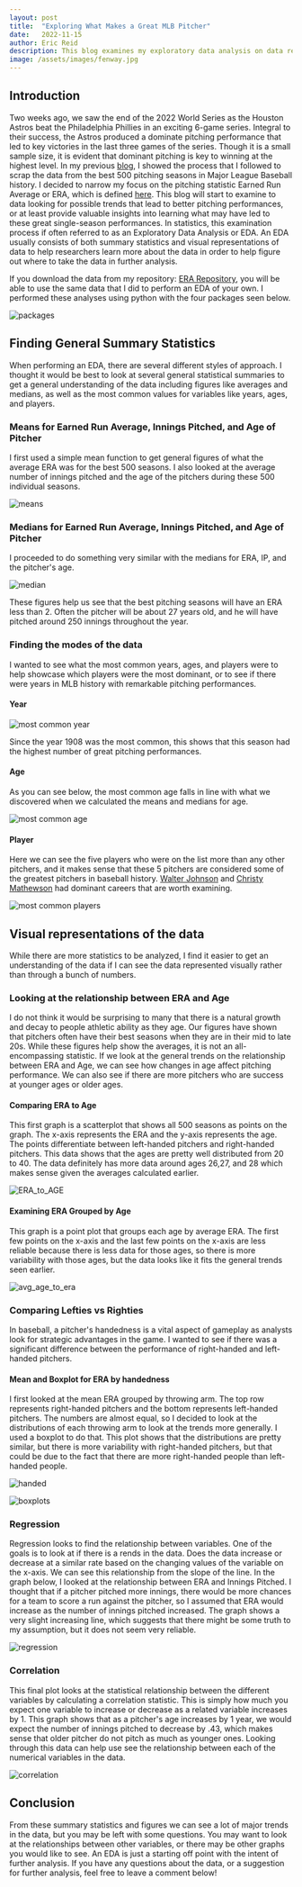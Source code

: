 ```yaml
---
layout: post
title:  "Exploring What Makes a Great MLB Pitcher"
date:   2022-11-15
author: Eric Reid
description: This blog examines my exploratory data analysis on data related to baseball pitching performance.
image: /assets/images/fenway.jpg
---
```

## Introduction
Two weeks ago, we saw the end of the 2022 World Series as the Houston Astros beat the Philadelphia Phillies in an exciting 6-game series. Integral to their success, the Astros produced a dominate pitching performance that led to key victories in the last three games of the series. Though it is a small sample size, it is evident that dominant pitching is key to winning at the highest level. In my previous [blog](https://erictreid514.github.io/stat386-projects/2022/10/18/webscraping-blog.html), I showed the process that I followed to scrap the data from the best 500 pitching seasons in Major League Baseball history. I decided to narrow my focus on the pitching statistic Earned Run Average or ERA, which is defined [here](https://www.mlb.com/glossary/standard-stats/earned-run-average). This blog will start to examine to data looking for possible trends that lead to better pitching performances, or at least provide valuable insights into learning what may have led to these great single-season performances. In statistics, this examination process if often referred to as an Exploratory Data Analysis or EDA. An EDA usually consists of both summary statistics and visual representations of data to help researchers learn more about the data in order to help figure out where to take the data in further analysis.

If you download the data from my repository: [ERA Repository](https://github.com/erictreid514/baseball_era), you will be able to use the same data that I did to perform an EDA of your own. I performed these analyses using python with the four packages seen below.

![packages](https://user-images.githubusercontent.com/100799679/202241945-5b2c24e7-a640-4694-8471-c512636e84fe.jpg)

## Finding General Summary Statistics
When performing an EDA, there are several different styles of approach. I thought it would be best to look at several general statistical summaries to get a general understanding of the data including figures like averages and medians, as well as the most common values for variables like years, ages, and players.

### Means for Earned Run Average, Innings Pitched, and Age of Pitcher
I first used a simple mean function to get general figures of what the average ERA was for the best 500 seasons. I also looked at the average number of innings pitched and the age of the pitchers during these 500 individual seasons.

![means](https://user-images.githubusercontent.com/100799679/202242534-5a6e870c-635e-4cdb-8d8f-5b1facb11d41.jpg)

### Medians for Earned Run Average, Innings Pitched, and Age of Pitcher
I proceeded to do something very similar with the medians for ERA, IP, and the pitcher's age.

![median](https://user-images.githubusercontent.com/100799679/202243117-75ab0167-b26b-4c1f-b707-49cc53bcf01b.jpg)

These figures help us see that the best pitching seasons will have an ERA less than 2. Often the pitcher will be about 27 years old, and he will have pitched around 250 innings throughout the year.

### Finding the modes of the data
I wanted to see what the most common years, ages, and players were to help showcase which players were the most dominant, or to see if there were years in MLB history with remarkable pitching performances.

#### Year
![most common year](https://user-images.githubusercontent.com/100799679/202243734-c78b773c-b60c-4e00-866d-135148c975a0.jpg)

Since the year 1908 was the most common, this shows that this season had the highest number of great pitching performances.

#### Age
As you can see below, the most common age falls in line with what we discovered when we calculated the means and medians for age. 

![most common age](https://user-images.githubusercontent.com/100799679/202244037-2913398d-4b01-41b3-afcc-dbef3d0b62fc.jpg)

#### Player
Here we can see the five players who were on the list more than any other pitchers, and it makes sense that these 5 pitchers are considered some of the greatest pitchers in baseball history. [Walter Johnson](https://en.wikipedia.org/wiki/Walter_Johnson) and [Christy Mathewson](https://en.wikipedia.org/wiki/Christy_Mathewson) had dominant careers that are worth examining.

![most common players](https://user-images.githubusercontent.com/100799679/202244062-f8af7ff2-5c69-43bd-bad8-92230cbcde82.jpg)

## Visual representations of the data
While there are more statistics to be analyzed, I find it easier to get an understanding of the data if I can see the data represented visually rather than through a bunch of numbers.

### Looking at the relationship between ERA and Age
I do not think it would be surprising to many that there is a natural growth and decay to people athletic ability as they age. Our figures have shown that pitchers often have their best seasons when they are in their mid to late 20s. While these figures help show the averages, it is not an all-encompassing statistic. If we look at the general trends on the relationship between ERA and Age, we can see how changes in age affect pitching performance. We can also see if there are more pitchers who are success at younger ages or older ages. 

#### Comparing ERA to Age
This first graph is a scatterplot that shows all 500 seasons as points on the graph. The x-axis represents the ERA and the y-axis represents the age. The points differentiate between left-handed pitchers and right-handed pitchers. This data shows that the ages are pretty well distributed from 20 to 40. The data definitely has more data around ages 26,27, and 28 which makes sense given the averages calculated earlier.

![ERA_to_AGE](https://user-images.githubusercontent.com/100799679/202251532-dfc376d8-aea5-484e-a5d0-2fee4d9d4c1e.png)

#### Examining ERA Grouped by Age
This graph is a point plot that groups each age by average ERA. The first few points on the x-axis and the last few points on the x-axis are less reliable because there is less data for those ages, so there is more variability with those ages, but the data looks like it fits the general trends seen earlier.

![avg_age_to_era](https://user-images.githubusercontent.com/100799679/202253359-9310384e-01ae-4625-9c7b-40dae9519ed1.png)

### Comparing Lefties vs Righties
In baseball, a pitcher's handedness is a vital aspect of gameplay as analysts look for strategic advantages in the game. I wanted to see if there was a significant difference between the performance of right-handed and left-handed pitchers.

#### Mean and Boxplot for ERA by handedness

I first looked at the mean ERA grouped by throwing arm. The top row represents right-handed pitchers and the bottom represents left-handed pitchers. The numbers are almost equal, so I decided to look at the distributions of each throwing arm to look at the trends more generally. I used a boxplot to do that. This plot shows that the distributions are pretty similar, but there is more variability with right-handed pitchers, but that could be due to the fact that there are more right-handed people than left-handed people.

![handed](https://user-images.githubusercontent.com/100799679/202254532-de3a1552-d66c-4536-b5f6-a73356eab25b.jpg)

![boxplots](https://user-images.githubusercontent.com/100799679/202254644-5019f127-5fd4-4f12-b558-09f7fb91270e.png)

### Regression 
Regression looks to find the relationship between variables. One of the goals is to look at if there is a rends in the data. Does the data increase or decrease at a similar rate based on the changing values of the variable on the x-axis. We can see this relationship from the slope of the line. In the graph below, I looked at the relationship between ERA and Innings Pitched. I thought that if a pitcher pitched more innings, there would be more chances for a team to score a run against the pitcher, so I assumed that ERA would increase as the number of innings pitched increased. The graph shows a very slight increasing line, which suggests that there might be some truth to my assumption, but it does not seem very reliable.

![regression](https://user-images.githubusercontent.com/100799679/202254759-39bd4c35-c110-4603-a840-27452b81c4b1.png)

### Correlation
This final plot looks at the statistical relationship between the different variables by calculating a correlation statistic. This is simply how much you expect one variable to increase or decrease as a related variable increases by 1. This graph shows that as a pitcher's age increases by 1 year, we would expect the number of innings pitched to decrease by .43, which makes sense that older pitcher do not pitch as much as younger ones. Looking through this data can help use see the relationship between each of the numerical variables in the data.

![correlation](https://user-images.githubusercontent.com/100799679/202254729-a1412a0c-b2ff-4f01-a3fd-09994725ea75.png)


## Conclusion
From these summary statistics and figures we can see a lot of major trends in the data, but you may be left with some questions. You may want to look at the relationships between other variables, or there may be other graphs you would like to see. An EDA is just a starting off point with the intent of further analysis. If you have any questions about the data, or a suggestion for further analysis, feel free to leave a comment below!



